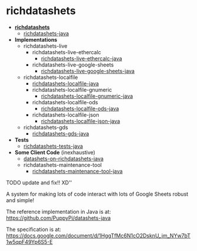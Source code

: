 # richdatashets

+ **[richdatashets](https://github.com/PuppyPi/richdatashets)**
   + [richdatashets-java](https://github.com/PuppyPi/richdatashets-java)
+ **Implementations**
   + richdatashets-live
      + richdatashets-live-ethercalc
         + [richdatashets-live-ethercalc-java](https://github.com/PuppyPi/richdatashets-live-ethercalc-java)
      + richdatashets-live-google-sheets
         + [richdatashets-live-google-sheets-java](https://github.com/PuppyPi/richdatashets-live-google-sheets-java)
   + richdatashets-localfile
      + [richdatashets-localfile-java](https://github.com/PuppyPi/richdatashets-localfile-java)
      + richdatashets-localfile-gnumeric
         + [richdatashets-localfile-gnumeric-java](https://github.com/PuppyPi/richdatashets-localfile-gnumeric-java)
      + richdatashets-localfile-ods
         + [richdatashets-localfile-ods-java](https://github.com/PuppyPi/richdatashets-localfile-ods-java)
      + richdatashets-localfile-json
         + [richdatashets-localfile-json-java](https://github.com/PuppyPi/richdatashets-localfile-json-java)
   + richdatashets-gds
      + [richdatashets-gds-java](https://github.com/PuppyPi/richdatashets-gds-java)
+ **Tests**
   + [richdatashets-tests-java](https://github.com/PuppyPi/richdatashets-tests-java)
+ **Some Client Code** (inexhaustive)
   + [datashets-on-richdatashets-java](https://github.com/PuppyPi/datashets-on-richdatashets-java)
   + richdatashets-maintenance-tool
      + [richdatashets-maintenance-tool-java](https://github.com/PuppyPi/richdatashets-maintenance-tool-java)









TODO update and fix!! XD''

A system for making lots of code interact with lots of Google Sheets robust and simple!

The reference implementation in Java is at:<br>
https://github.com/PuppyPi/datashets-java

The specification is at:<br>
https://docs.google.com/document/d/1HggTfMc6N1cO2DsknU_jm_NYw7bT1w5qpF49Yp6S5-E
